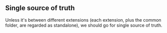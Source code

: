 ## Single source of truth
Unless it's between different extensions (each extension, plus the common folder, are regarded as standalone), we should go for single source of truth.









